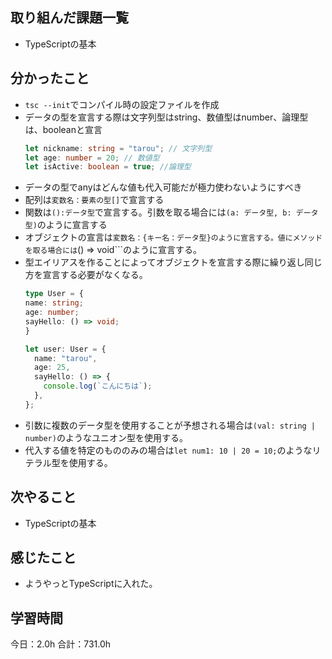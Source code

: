 ## 取り組んだ課題一覧
* TypeScriptの基本
## 分かったこと
* ```tsc --init```でコンパイル時の設定ファイルを作成
* データの型を宣言する際は文字列型はstring、数値型はnumber、論理型は、booleanと宣言
  ```ts
  let nickname: string = "tarou"; // 文字列型
  let age: number = 20; // 数値型
  let isActive: boolean = true; //論理型
  ```
* データの型でanyはどんな値も代入可能だが極力使わないようにすべき
* 配列は```変数名：要素の型[]```で宣言する
* 関数は```():データ型```で宣言する。引数を取る場合には```(a: データ型, b: データ型)```のように宣言する
* オブジェクトの宣言は```変数名：{キー名：データ型}のように宣言する。値にメソッドを取る場合には```() => void```のように宣言する。
* 型エイリアスを作ることによってオブジェクトを宣言する際に繰り返し同じ方を宣言する必要がなくなる。
  ```ts
  type User = {
  name: string;
  age: number;
  sayHello: () => void;
  }
  
  let user: User = {
    name: "tarou",
    age: 25,
    sayHello: () => {
      console.log(`こんにちは`);
    },
  };
  ```
* 引数に複数のデータ型を使用することが予想される場合は```(val: string | number)```のようなユニオン型を使用する。
* 代入する値を特定のもののみの場合は```let num1: 10 | 20 = 10;```のようなリテラル型を使用する。
      
    
    

## 次やること
* TypeScriptの基本
## 感じたこと
* ようやっとTypeScriptに入れた。
 
## 学習時間
今日：2.0h
合計：731.0h
